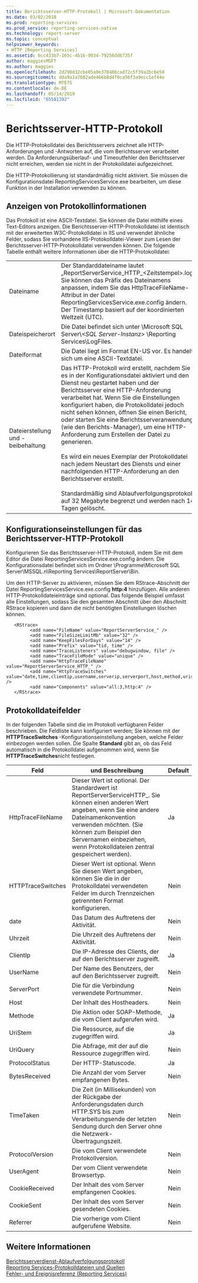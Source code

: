 ```yaml
---
title: Berichtsserver-HTTP-Protokoll | Microsoft-Dokumentation
ms.date: 03/02/2018
ms.prod: reporting-services
ms.prod_service: reporting-services-native
ms.technology: report-server
ms.topic: conceptual
helpviewer_keywords:
- HTTP [Reporting Services]
ms.assetid: 6cc433b7-165c-4b16-9034-79256dd6735f
author: maggiesMSFT
ms.author: maggies
ms.openlocfilehash: 2d290d32cbe05a0e378486cad72c5f39a2bc6e58
ms.sourcegitcommit: dda9a1a7682ade466b8d4f0ca56f3a9ecc1ef44e
ms.translationtype: MTE75
ms.contentlocale: de-DE
ms.lasthandoff: 05/14/2019
ms.locfileid: "65581392"
---
```

# <a name="report-server-http-log"></a>Berichtsserver-HTTP-Protokoll
  Die HTTP-Protokolldatei des Berichtsservers zeichnet alle HTTP-Anforderungen und -Antworten auf, die vom Berichtsserver verarbeitet werden. Da Anforderungsüberlauf- und Timeoutfehler den Berichtsserver nicht erreichen, werden sie nicht in der Protokolldatei aufgezeichnet.  
  
 Die HTTP-Protokollierung ist standardmäßig nicht aktiviert. Sie müssen die Konfigurationsdatei ReportingServicesService.exe bearbeiten, um diese Funktion in der Installation verwenden zu können.  
  
## <a name="viewing-log-information"></a>Anzeigen von Protokollinformationen  
 Das Protokoll ist eine ASCII-Textdatei. Sie können die Datei mithilfe eines Text-Editors anzeigen. Die Berichtsserver-HTTP-Protokolldatei ist identisch mit der erweiterten W3C-Protokolldatei in IIS und verwendet ähnliche Felder, sodass Sie vorhandene IIS-Protokolldatei-Viewer zum Lesen der Berichtsserver-HTTP-Protokolldatei verwenden können. Die folgende Tabelle enthält weitere Informationen über die HTTP-Protokolldatei:  
  
|||  
|-|-|  
|Dateiname|Der Standarddateiname lautet „ReportServerService_HTTP_\<Zeitstempel>.log“. Sie können das Präfix des Dateinamens anpassen, indem Sie das HttpTraceFileName-Attribut in der Datei ReportingServicesService.exe.config ändern. Der Timestamp basiert auf der koordinierten Weltzeit (UTC).|  
|Dateispeicherort|Die Datei befindet sich unter \Microsoft SQL Server\\*\<SQL Server-Instanz>* \Reporting Services\LogFiles.|  
|Dateiformat|Die Datei liegt im Format EN-US vor. Es handelt sich um eine ASCII-Textdatei.|  
|Dateierstellung und -beibehaltung|Das HTTP-Protokoll wird erstellt, nachdem Sie es in der Konfigurationsdatei aktiviert und den Dienst neu gestartet haben und der Berichtsserver eine HTTP-Anforderung verarbeitet hat. Wenn Sie die Einstellungen konfiguriert haben, die Protokolldatei jedoch nicht sehen können, öffnen Sie einen Bericht, oder starten Sie eine Berichtsserveranwendung (wie den Berichts-Manager), um eine HTTP-Anforderung zum Erstellen der Datei zu generieren.<br /><br /> Es wird ein neues Exemplar der Protokolldatei nach jedem Neustart des Diensts und einer nachfolgenden HTTP-Anforderung an den Berichtsserver erstellt.<br /><br /> Standardmäßig sind Ablaufverfolgungsprotokolle auf 32 Megabyte begrenzt und werden nach 14 Tagen gelöscht.|  
  
## <a name="configuration-settings-for-report-server-http-log"></a>Konfigurationseinstellungen für das Berichtsserver-HTTP-Protokoll  
 Konfigurieren Sie das Berichtsserver-HTTP-Protokoll, indem Sie mit dem Editor die Datei ReportingServicesService.exe.config ändern. Die Konfigurationsdatei befindet sich im Ordner \Programme\Microsoft SQL Server\MSSQL.n\Reporting Services\ReportServer\Bin.  
  
 Um den HTTP-Server zu aktivieren, müssen Sie dem RStrace-Abschnitt der Datei ReportingServicesService.exe.config **http:4** hinzufügen. Alle anderen HTTP-Protokolldateieinträge sind optional. Das folgende Beispiel umfasst alle Einstellungen, sodass Sie den gesamten Abschnitt über den Abschnitt RStrace kopieren und dann die nicht benötigten Einstellungen löschen können.
  
```  
   <RStrace>  
         <add name="FileName" value="ReportServerService_" />  
         <add name="FileSizeLimitMb" value="32" />  
         <add name="KeepFilesForDays" value="14" />  
         <add name="Prefix" value="tid, time" />  
         <add name="TraceListeners" value="debugwindow, file" />  
         <add name="TraceFileMode" value="unique" />  
         <add name="HttpTraceFileName" value="ReportServerService_HTTP_" />  
         <add name="HttpTraceSwitches" value="date,time,clientip,username,serverip,serverport,host,method,uristem,uriquery,protocolstatus,bytesreceived,timetaken,protocolversion,useragent,cookiereceived,cookiesent,referrer" />  
         <add name="Components" value="all:3,http:4" />  
   </RStrace>  
```  
  
## <a name="log-file-fields"></a>Protokolldateifelder  
 In der folgenden Tabelle sind die im Protokoll verfügbaren Felder beschrieben. Die Feldliste kann konfiguriert werden; Sie können mit der **HTTPTraceSwitches** -Konfigurationseinstellung angeben, welche Felder einbezogen werden sollen. Die Spalte **Standard** gibt an, ob das Feld automatisch in die Protokolldatei aufgenommen wird, wenn Sie **HTTPTraceSwitches**nicht festlegen.  
  
|Feld|und Beschreibung|Default|  
|-----------|-----------------|-------------|  
|HttpTraceFileName|Dieser Wert ist optional. Der Standardwert ist ReportServerServiceHTTP_. Sie können einen anderen Wert angeben, wenn Sie eine andere Dateinamenkonvention verwenden möchten. (Sie können zum Beispiel den Servernamen einbeziehen, wenn Protokolldateien zentral gespeichert werden).|Ja|  
|HTTPTraceSwitches|Dieser Wert ist optional. Wenn Sie diesen Wert angeben, können Sie die in der Protokolldatei verwendeten Felder im durch Trennzeichen getrennten Format konfigurieren.|Nein|  
|date|Das Datum des Auftretens der Aktivität.|Nein|  
|Uhrzeit|Die Uhrzeit des Auftretens der Aktivität.|Nein|  
|ClientIp|Die IP-Adresse des Clients, der auf den Berichtsserver zugreift.|Ja|  
|UserName|Der Name des Benutzers, der auf den Berichtsserver zugreift.|Nein|  
|ServerPort|Die für die Verbindung verwendete Portnummer.|Nein|  
|Host|Der Inhalt des Hostheaders.|Nein|  
|Methode|Die Aktion oder SOAP-Methode, die vom Client aufgerufen wird.|Ja|  
|UriStem|Die Ressource, auf die zugegriffen wird.|Ja|  
|UriQuery|Die Abfrage, mit der auf die Ressource zugegriffen wird.|Nein|  
|ProtocolStatus|Der HTTP-Statuscode.|Ja|  
|BytesReceived|Die Anzahl der vom Server empfangenen Bytes.|Nein|  
|TimeTaken|Die Zeit (in Millisekunden) von der Rückgabe der Anforderungsdaten durch HTTP.SYS bis zum Verarbeitungsende der letzten Sendung durch den Server ohne die Netzwerk-Übertragungszeit.|Nein|  
|ProtocolVersion|Die vom Client verwendete Protokollversion.|Nein|  
|UserAgent|Der vom Client verwendete Browsertyp.|Nein|  
|CookieReceived|Der Inhalt des vom Server empfangenen Cookies.|Nein|  
|CookieSent|Der Inhalt des vom Server gesendeten Cookies.|Nein|  
|Referrer|Die vorherige vom Client aufgerufene Website.|Nein|  
  
## <a name="see-also"></a>Weitere Informationen  
 [Berichtsserverdienst-Ablaufverfolgungsprotokoll](../../reporting-services/report-server/report-server-service-trace-log.md)   
 [Reporting Services-Protokolldateien und Quellen](../../reporting-services/report-server/reporting-services-log-files-and-sources.md)   
 [Fehler- und Ereignisreferenz &#40;Reporting Services&#41;](../../reporting-services/troubleshooting/errors-and-events-reference-reporting-services.md)  
  
  
